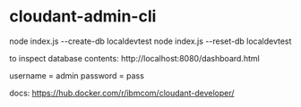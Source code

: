 # cloudant-admin-cli

node index.js --create-db localdevtest
node index.js --reset-db localdevtest

to inspect database contents:
http://localhost:8080/dashboard.html

username = admin
password = pass

docs: https://hub.docker.com/r/ibmcom/cloudant-developer/
